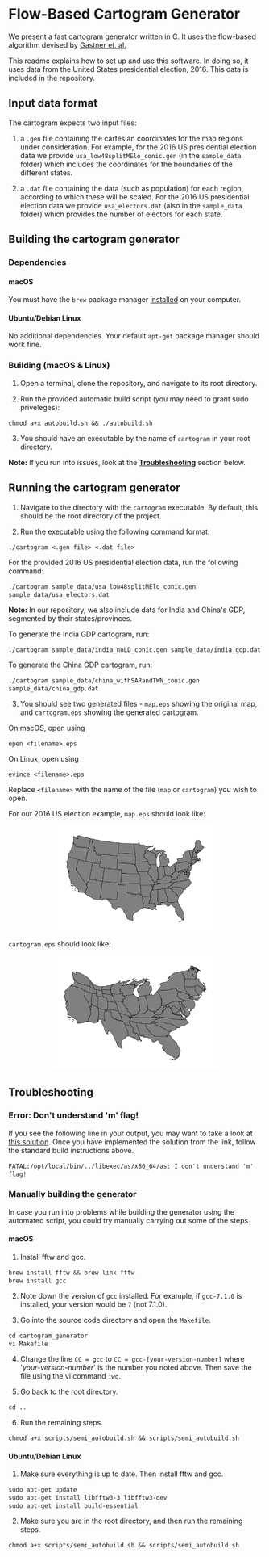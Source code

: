 # Flow-Based Cartogram Generator
We present a fast <a href="https://en.wikipedia.org/wiki/Cartogram" target="\_blank" title="What are Cartograms?">cartogram</a> generator written in C. It uses the flow-based algorithm devised by <a href="" target="\_blank">Gastner et. al.</a>

This readme explains how to set up and use this software. In doing so, it uses data from the United States presidential election, 2016. This data is included in the repository.

## Input data format
The cartogram expects two input files:

1. a `.gen` file containing the cartesian coordinates for the map regions under consideration. For example, for the 2016 US presidential election data we provide `usa_low48splitMElo_conic.gen` (in the `sample_data` folder) which includes the coordinates for the boundaries of the different states.

2. a `.dat` file containing the data (such as population) for each region, according to which these will be scaled. For the 2016 US presidential election data we provide `usa_electors.dat` (also in the `sample_data` folder) which provides the number of electors for each state.

<!-- We can add some explanation about the files here if needed -->

## Building the cartogram generator

### Dependencies

#### macOS
You must have the `brew` package manager <a href="https://www.moncefbelyamani.com/how-to-install-xcode-homebrew-git-rvm-ruby-on-mac/" title="How to install brew?" target="\_blank">installed</a>  on your computer.

#### Ubuntu/Debian Linux
No additional dependencies. Your default `apt-get` package manager should work fine.

### Building (macOS & Linux)

1. Open a terminal, clone the repository, and navigate to its root directory.

2. Run the provided automatic build script (you may need to grant sudo priveleges):
```
chmod a+x autobuild.sh && ./autobuild.sh
```

3. You should have an executable by the name of `cartogram` in your root directory.

**Note:** If you run into issues, look at the [**Troubleshooting**](#troubleshooting) section below.

## Running the cartogram generator

1. Navigate to the directory with the `cartogram` executable. By default, this should be the root directory of the project.

2. Run the executable using the following command format:
```
./cartogram <.gen file> <.dat file>
```
For the provided 2016 US presidential election data, run the following command:
```
./cartogram sample_data/usa_low48splitMElo_conic.gen sample_data/usa_electors.dat
```

**Note:** In our repository, we also include data for India and China's GDP, segmented by their states/provinces.

To generate the India GDP cartogram, run:
```
./cartogram sample_data/india_noLD_conic.gen sample_data/india_gdp.dat
```

To generate the China GDP cartogram, run:
```
./cartogram sample_data/china_withSARandTWN_conic.gen sample_data/china_gdp.dat
```

3. You should see two generated files - `map.eps` showing the original map, and `cartogram.eps` showing the generated cartogram.

On macOS, open using
```
open <filename>.eps
```
On Linux, open using
```
evince <filename>.eps
```
Replace `<filename>` with the name of the file (`map` or `cartogram`) you wish to open.

For our 2016 US election example, `map.eps` should look like:

<p align="center">
<img src ="sample_images/US_map.png" width="65%">
</p>

`cartogram.eps` should look like:

<p align="center">
<img src ="sample_images/US_election_2016_cartogram.png" width="65%">
</p>

## Troubleshooting
### Error: Don't understand 'm' flag!

If you see the following line in your output, you may want to take a look at <a href="https://github.com/dmlc/xgboost/issues/1945" target="\_blank">this solution</a>. Once you have implemented the solution from the link, follow the standard build instructions above.
```
FATAL:/opt/local/bin/../libexec/as/x86_64/as: I don't understand 'm' flag!
```

### Manually building the generator

In case you run into problems while building the generator using the automated script, you could try manually carrying out some of the steps.

#### macOS
1. Install fftw and gcc.
```
brew install fftw && brew link fftw
brew install gcc
```
2. Note down the version of `gcc` installed. For example, if `gcc-7.1.0` is installed, your version would be `7` (not 7.1.0).

3. Go into the source code directory and open the `Makefile`.
```
cd cartogram_generator
vi Makefile
```
4. Change the line `CC = gcc` to `CC = gcc-[your-version-number]` where '_your-version-number_' is the number you noted above. Then save the file using the vi command `:wq`.

5. Go back to the root directory.
```
cd ..
```

6. Run the remaining steps.
```
chmod a+x scripts/semi_autobuild.sh && scripts/semi_autobuild.sh
```

#### Ubuntu/Debian Linux
1. Make sure everything is up to date. Then install fftw and gcc.
```
sudo apt-get update
sudo apt-get install libfftw3-3 libfftw3-dev
sudo apt-get install build-essential
```

2. Make sure you are in the root directory, and then run the remaining steps.
```
chmod a+x scripts/semi_autobuild.sh && scripts/semi_autobuild.sh
```

